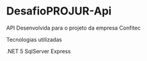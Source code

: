 # DesafioPROJUR-Api

API Desenvolvida para o projeto da empresa Confitec

Tecnologias utilizadas

.NET 5
SqlServer Express

